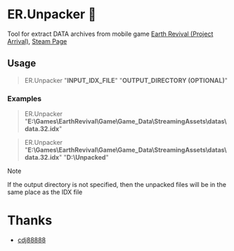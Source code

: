 # ER.Unpacker :see_no_evil:
Tool for extract DATA archives from mobile game [Earth Revival (Project Arrival)](https://sf.nvsgames.com), [Steam Page](https://store.steampowered.com/app/2057470/Earth_Revival)

## Usage
> ER.Unpacker "**INPUT_IDX_FILE**" "**OUTPUT_DIRECTORY (OPTIONAL)**"

### Examples
> ER.Unpacker "**E:\Games\EarthRevival\Game\Game_Data\StreamingAssets\datas\data.32.idx**"

> ER.Unpacker "**E:\Games\EarthRevival\Game\Game_Data\StreamingAssets\datas\data.32.idx**" "**D:\Unpacked**"

> [!note]
> If the output directory is not specified, then the unpacked files will be in the same place as the IDX file

# Thanks

* [cdj88888](https://github.com/cdj88888)